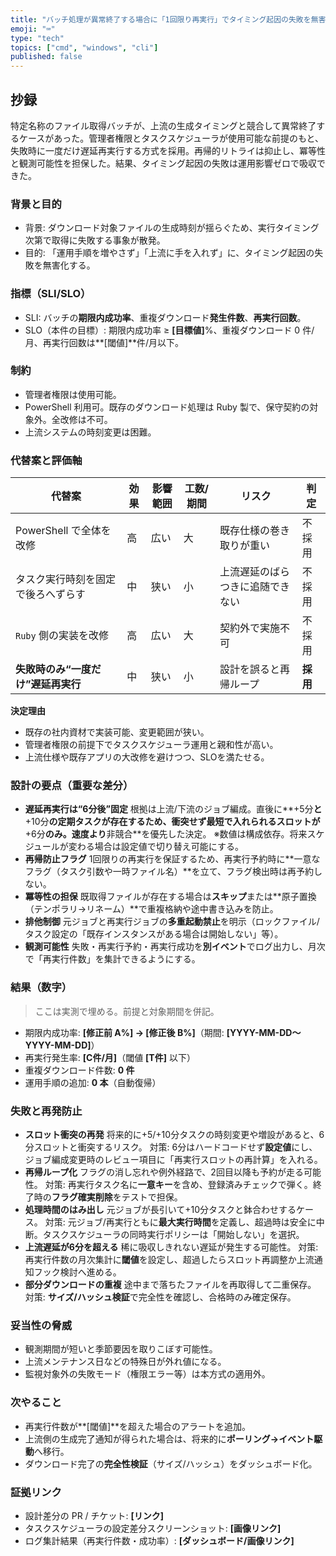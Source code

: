 ```yaml
---
title: "バッチ処理が異常終了する場合に「1回限り再実行」でタイミング起因の失敗を無害化する"
emoji: "⌨"
type: "tech"
topics: ["cmd", "windows", "cli"]
published: false
---
```


## 抄録

特定名称のファイル取得バッチが、上流の生成タイミングと競合して異常終了するケースがあった。管理者権限とタスクスケジューラが使用可能な前提のもと、失敗時に一度だけ遅延再実行する方式を採用。再帰的リトライは抑止し、冪等性と観測可能性を担保した。結果、タイミング起因の失敗は運用影響ゼロで吸収できた。

### 背景と目的

* 背景: ダウンロード対象ファイルの生成時刻が揺らぐため、実行タイミング次第で取得に失敗する事象が散発。
* 目的: 「運用手順を増やさず」「上流に手を入れず」に、タイミング起因の失敗を無害化する。

### 指標（SLI/SLO）

* SLI: バッチの**期限内成功率**、重複ダウンロード**発生件数**、**再実行回数**。
* SLO（本件の目標）: 期限内成功率 ≥ **\[目標値]**%、重複ダウンロード 0 件/月、再実行回数は\*\*\[閾値]\*\*件/月以下。

### 制約

* 管理者権限は使用可能。
* PowerShell 利用可。既存のダウンロード処理は Ruby 製で、保守契約の対象外。全改修は不可。
* 上流システムの時刻変更は困難。

### 代替案と評価軸

| 代替案 | 効果 | 影響範囲 | 工数/期間 | リスク | 判定 |
| --- | --- | --- | --- | --- | --- |
| PowerShell で全体を改修 | 高  | 広い | 大 | 既存仕様の巻き取りが重い | 不採用 |
| タスク実行時刻を固定で後ろへずらす | 中 | 狭い | 小 | 上流遅延のばらつきに追随できない | 不採用 |
| `Ruby` 側の実装を改修 | 高  | 広い | 大 | 契約外で実施不可 | 不採用 |
| **失敗時のみ“一度だけ”遅延再実行** | 中  | 狭い | 小 | 設計を誤ると再帰ループ | **採用** |

**決定理由**

* 既存の社内資材で実装可能、変更範囲が狭い。
* 管理者権限の前提下でタスクスケジューラ運用と親和性が高い。
* 上流仕様や既存アプリの大改修を避けつつ、SLOを満たせる。

### 設計の要点（重要な差分）

* **遅延再実行は“6分後”固定**
  根拠は上流/下流のジョブ編成。直後に\*\*+5分**と**+10分**の定期タスクが存在するため、衝突せず最短で入れられるスロットが**+6分**のみ。速度より**非競合\*\*を優先した決定。
  ※数値は構成依存。将来スケジュールが変わる場合は設定値で切り替え可能にする。
* **再帰防止フラグ**
  1回限りの再実行を保証するため、再実行予約時に\*\*一意なフラグ（タスク引数や一時ファイル名）\*\*を立て、フラグ検出時は再予約しない。
* **冪等性の担保**
  既取得ファイルが存在する場合は**スキップ**または\*\*原子置換（テンポラリ→リネーム）\*\*で重複格納や途中書き込みを防止。
* **排他制御**
  元ジョブと再実行ジョブの**多重起動禁止**を明示（ロックファイル/タスク設定の「既存インスタンスがある場合は開始しない」等）。
* **観測可能性**
  失敗・再実行予約・再実行成功を**別イベント**でログ出力し、月次で「再実行件数」を集計できるようにする。

### 結果（数字）

> ここは実測で埋める。前提と対象期間を併記。

* 期限内成功率: **\[修正前 A%] → \[修正後 B%]**（期間: **\[YYYY-MM-DD〜YYYY-MM-DD]**）
* 再実行発生率: **\[C件/月]**（閾値 **\[T件]** 以下）
* 重複ダウンロード件数: **0 件**
* 運用手順の追加: **0 本**（自動復帰）

### 失敗と再発防止

* **スロット衝突の再発**
  将来的に+5/+10分タスクの時刻変更や増設があると、6分スロットと衝突するリスク。
  対策: 6分はハードコードせず**設定値**にし、ジョブ編成変更時のレビュー項目に「再実行スロットの再計算」を入れる。
* **再帰ループ化**
  フラグの消し忘れや例外経路で、2回目以降も予約が走る可能性。
  対策: 再実行タスク名に**一意キー**を含め、登録済みチェックで弾く。終了時の**フラグ確実削除**をテストで担保。
* **処理時間のはみ出し**
  元ジョブが長引いて+10分タスクと鉢合わせするケース。
  対策: 元ジョブ/再実行ともに**最大実行時間**を定義し、超過時は安全に中断。タスクスケジューラの同時実行ポリシーは「開始しない」を選択。
* **上流遅延が6分を超える**
  稀に吸収しきれない遅延が発生する可能性。
  対策: 再実行件数の月次集計に**閾値**を設定し、超過したらスロット再調整か上流通知フック検討へ進める。
* **部分ダウンロードの重複**
  途中まで落ちたファイルを再取得して二重保存。
  対策: **サイズ/ハッシュ検証**で完全性を確認し、合格時のみ確定保存。

### 妥当性の脅威

* 観測期間が短いと季節要因を取りこぼす可能性。
* 上流メンテナンス日などの特殊日が外れ値になる。
* 監視対象外の失敗モード（権限エラー等）は本方式の適用外。

### 次やること

* 再実行件数が\*\*\[閾値]\*\*を超えた場合のアラートを追加。
* 上流側の生成完了通知が得られた場合は、将来的に**ポーリング→イベント駆動**へ移行。
* ダウンロード完了の**完全性検証**（サイズ/ハッシュ）をダッシュボード化。

### 証拠リンク

* 設計差分の PR / チケット: **\[リンク]**
* タスクスケジューラの設定差分スクリーンショット: **\[画像リンク]**
* ログ集計結果（再実行件数・成功率）: **\[ダッシュボード/画像リンク]**
